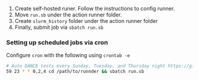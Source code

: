 1. Create self-hosted runer. Follow the instructions to config runner.
1. Move `run.sb` under the action runner folder.
1. Create `slurm_history` folder under the action runner folder
1. Finally, submit job via `sbatch run.sb`

### Setting up scheduled jobs via cron

Configure `cron` with the following using `crontab -e`

```bash
# Auto DANCE tests every Sunday, Tuesday, and Thursday night https://github.com/OmicsML/dance
59 23 * * 0,2,4 cd /path/to/runnder && sbatch run.sb
```
